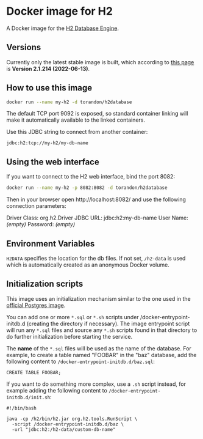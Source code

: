# Docker image for H2

A Docker image for the [H2 Database Engine](http://www.h2database.com/).

## Versions

Currently only the latest stable image is built, which according to
[this page](http://www.h2database.com/html/download.html) is
**Version 2.1.214 (2022-06-13)**.

## How to use this image

```sh
docker run --name my-h2 -d torandon/h2database
```

The default TCP port 9092 is exposed, so standard container linking will make it
automatically available to the linked containers.

Use this JDBC string to connect from another container:

```
jdbc:h2:tcp://my-h2/my-db-name
```

## Using the web interface

If you want to connect to the H2 web interface, bind the port 8082:

```sh
docker run --name my-h2 -p 8082:8082 -d torandon/h2database
```

Then in your browser open http://localhost:8082/ and use the following
connection parameters:

Driver Class: org.h2.Driver
JDBC URL: jdbc:h2:my-db-name
User Name: _(empty)_
Password: _(empty)_

## Environment Variables

`H2DATA` specifies the location for the db files. If not set, `/h2-data` is used
which is automatically created as an anonymous Docker volume.

## Initialization scripts

This image uses an initialization mechanism similar to the one used in the
[official Postgres image](https://hub.docker.com/_/postgres/).

You can add one or more `*.sql` or `*.sh` scripts under
/docker-entrypoint-initdb.d (creating the directory if necessary). The image
entrypoint script will run any `*.sql` files and source any `*.sh` scripts found
in that directory to do further initialization before starting the service.

The **name** of the `*.sql` files will be used as the name of the database. For
example, to create a table named "FOOBAR" in the "baz" database, add the
following content to `/docker-entrypoint-initdb.d/baz.sql`:

```
CREATE TABLE FOOBAR;
```

If you want to do something more complex, use a `.sh` script instead, for
example adding the following content to `/docker-entrypoint-initdb.d/init.sh`:

```
#!/bin/bash

java -cp /h2/bin/h2.jar org.h2.tools.RunScript \
  -script /docker-entrypoint-initdb.d/baz \
  -url "jdbc:h2:/h2-data/custom-db-name"
```
